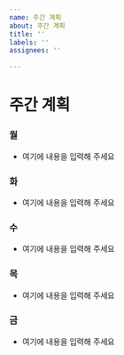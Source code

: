 ```yaml
---
name: 주간 계획
about: 주간 계획
title: ''
labels: ''
assignees: ''

---
```


# 주간 계획
### 월
  * 여기에 내용을 입력해 주세요

### 화
  * 여기에 내용을 입력해 주세요

### 수
  * 여기에 내용을 입력해 주세요

### 목
  * 여기에 내용을 입력해 주세요

### 금
  * 여기에 내용을 입력해 주세요
